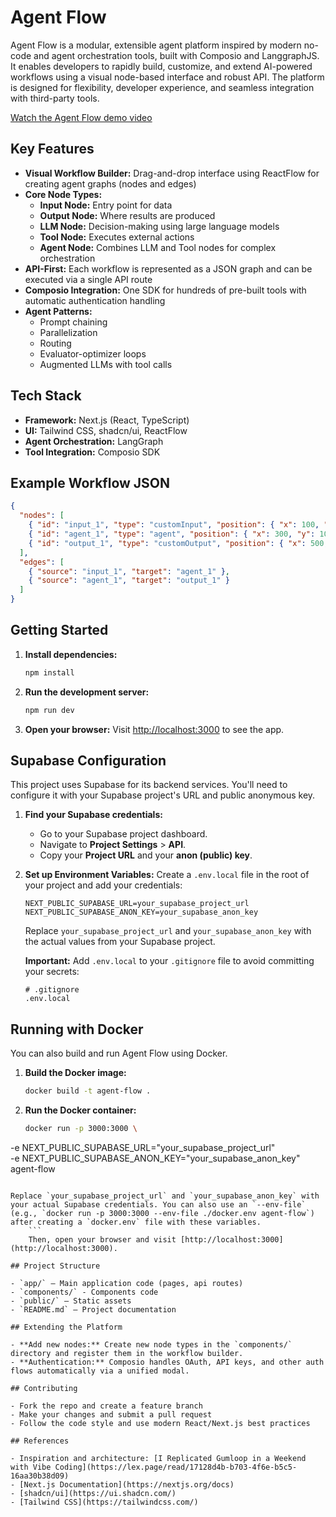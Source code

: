 # Agent Flow

Agent Flow is a modular, extensible agent platform inspired by modern no-code and agent orchestration tools, built with Composio and LanggraphJS. It enables developers to rapidly build, customize, and extend AI-powered workflows using a visual node-based interface and robust API. The platform is designed for flexibility, developer experience, and seamless integration with third-party tools.

[Watch the Agent Flow demo video](agent_flow_web.mp4)

## Key Features

- **Visual Workflow Builder:** Drag-and-drop interface using ReactFlow for creating agent graphs (nodes and edges)
- **Core Node Types:**
  - **Input Node:** Entry point for data
  - **Output Node:** Where results are produced
  - **LLM Node:** Decision-making using large language models
  - **Tool Node:** Executes external actions
  - **Agent Node:** Combines LLM and Tool nodes for complex orchestration
- **API-First:** Each workflow is represented as a JSON graph and can be executed via a single API route
- **Composio Integration:** One SDK for hundreds of pre-built tools with automatic authentication handling
- **Agent Patterns:**
  - Prompt chaining
  - Parallelization
  - Routing
  - Evaluator-optimizer loops
  - Augmented LLMs with tool calls

## Tech Stack

- **Framework:** Next.js (React, TypeScript)
- **UI:** Tailwind CSS, shadcn/ui, ReactFlow
- **Agent Orchestration:** LangGraph
- **Tool Integration:** Composio SDK

## Example Workflow JSON

```json
{
  "nodes": [
    { "id": "input_1", "type": "customInput", "position": { "x": 100, "y": 100 }, "data": { "label": "User Query" } },
    { "id": "agent_1", "type": "agent", "position": { "x": 300, "y": 100 }, "data": { "tools": ["search", "summarize"] } },
    { "id": "output_1", "type": "customOutput", "position": { "x": 500, "y": 100 }, "data": { "label": "Result" } }
  ],
  "edges": [
    { "source": "input_1", "target": "agent_1" },
    { "source": "agent_1", "target": "output_1" }
  ]
}
```

## Getting Started

1. **Install dependencies:**
   ```bash
   npm install
   ```

2. **Run the development server:**
   ```bash
   npm run dev
   ```

3. **Open your browser:**
   Visit [http://localhost:3000](http://localhost:3000) to see the app.

## Supabase Configuration

This project uses Supabase for its backend services. You'll need to configure it with your Supabase project's URL and public anonymous key.

1.  **Find your Supabase credentials:**
    *   Go to your Supabase project dashboard.
    *   Navigate to **Project Settings** > **API**.
    *   Copy your **Project URL** and your **anon (public) key**.

2.  **Set up Environment Variables:**
    Create a `.env.local` file in the root of your project and add your credentials:
    ```env
    NEXT_PUBLIC_SUPABASE_URL=your_supabase_project_url
    NEXT_PUBLIC_SUPABASE_ANON_KEY=your_supabase_anon_key
    ```
    Replace `your_supabase_project_url` and `your_supabase_anon_key` with the actual values from your Supabase project.

    **Important:** Add `.env.local` to your `.gitignore` file to avoid committing your secrets:
    ```gitignore
    # .gitignore
    .env.local
    ```

## Running with Docker

You can also build and run Agent Flow using Docker.

1.  **Build the Docker image:**
    ```bash
    docker build -t agent-flow .
    ```

2.  **Run the Docker container:**
    ```bash
    docker run -p 3000:3000 \
  -e NEXT_PUBLIC_SUPABASE_URL="your_supabase_project_url" \
  -e NEXT_PUBLIC_SUPABASE_ANON_KEY="your_supabase_anon_key" \
  agent-flow
```

Replace `your_supabase_project_url` and `your_supabase_anon_key` with your actual Supabase credentials. You can also use an `--env-file` (e.g., `docker run -p 3000:3000 --env-file ./docker.env agent-flow`) after creating a `docker.env` file with these variables.
    ```
    Then, open your browser and visit [http://localhost:3000](http://localhost:3000).

## Project Structure

- `app/` – Main application code (pages, api routes)
- `components/` - Components code
- `public/` – Static assets
- `README.md` – Project documentation

## Extending the Platform

- **Add new nodes:** Create new node types in the `components/` directory and register them in the workflow builder.   
- **Authentication:** Composio handles OAuth, API keys, and other auth flows automatically via a unified modal.

## Contributing

- Fork the repo and create a feature branch
- Make your changes and submit a pull request
- Follow the code style and use modern React/Next.js best practices

## References

- Inspiration and architecture: [I Replicated Gumloop in a Weekend with Vibe Coding](https://lex.page/read/17128d4b-b703-4f6e-b5c5-16aa30b38d09)
- [Next.js Documentation](https://nextjs.org/docs)
- [shadcn/ui](https://ui.shadcn.com/)
- [Tailwind CSS](https://tailwindcss.com/)
